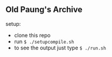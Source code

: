 ## Old Paung's Archive

setup: 
- clone this repo 
- run ```$ ./setupcompile.sh```
- to see the output just type ```$ ./run.sh```
